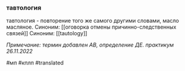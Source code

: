 ### тавтология

тавтология - повторение того же самого другими словами, масло масляное.
Синоним: [[оговорка отмены причинно-следственных связей]]
Синоним: [[tautology]]

*Примечание: термин добавлен АВ, определение ДЕ. практикум 26.11.2022*

#мп
#кплп
#translated 
